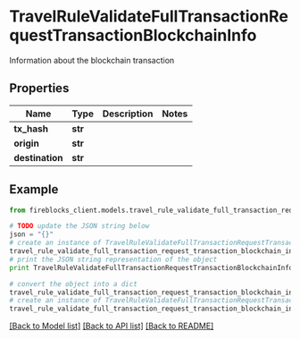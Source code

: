 # TravelRuleValidateFullTransactionRequestTransactionBlockchainInfo

Information about the blockchain transaction

## Properties
Name | Type | Description | Notes
------------ | ------------- | ------------- | -------------
**tx_hash** | **str** |  | 
**origin** | **str** |  | 
**destination** | **str** |  | 

## Example

```python
from fireblocks_client.models.travel_rule_validate_full_transaction_request_transaction_blockchain_info import TravelRuleValidateFullTransactionRequestTransactionBlockchainInfo

# TODO update the JSON string below
json = "{}"
# create an instance of TravelRuleValidateFullTransactionRequestTransactionBlockchainInfo from a JSON string
travel_rule_validate_full_transaction_request_transaction_blockchain_info_instance = TravelRuleValidateFullTransactionRequestTransactionBlockchainInfo.from_json(json)
# print the JSON string representation of the object
print TravelRuleValidateFullTransactionRequestTransactionBlockchainInfo.to_json()

# convert the object into a dict
travel_rule_validate_full_transaction_request_transaction_blockchain_info_dict = travel_rule_validate_full_transaction_request_transaction_blockchain_info_instance.to_dict()
# create an instance of TravelRuleValidateFullTransactionRequestTransactionBlockchainInfo from a dict
travel_rule_validate_full_transaction_request_transaction_blockchain_info_form_dict = travel_rule_validate_full_transaction_request_transaction_blockchain_info.from_dict(travel_rule_validate_full_transaction_request_transaction_blockchain_info_dict)
```
[[Back to Model list]](../README.md#documentation-for-models) [[Back to API list]](../README.md#documentation-for-api-endpoints) [[Back to README]](../README.md)


